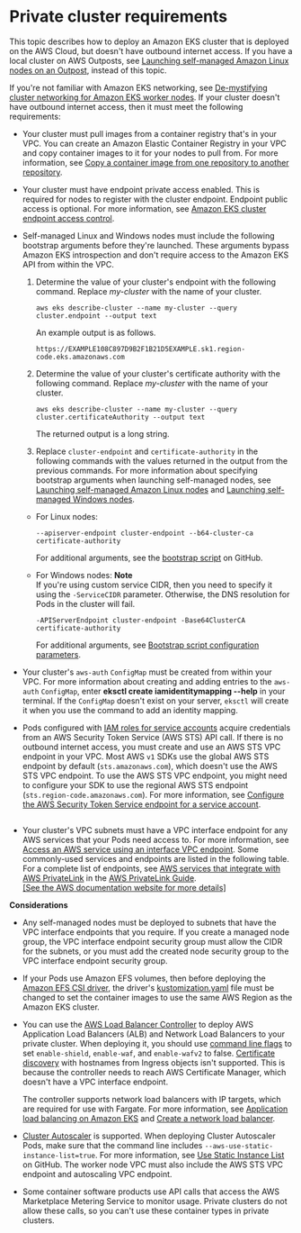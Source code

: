 # Private cluster requirements<a name="private-clusters"></a>

This topic describes how to deploy an Amazon EKS cluster that is deployed on the AWS Cloud, but doesn't have outbound internet access\. If you have a local cluster on AWS Outposts, see [Launching self\-managed Amazon Linux nodes on an Outpost](eks-outposts-self-managed-nodes.md), instead of this topic\.

If you're not familiar with Amazon EKS networking, see [De\-mystifying cluster networking for Amazon EKS worker nodes](https://aws.amazon.com/blogs/containers/de-mystifying-cluster-networking-for-amazon-eks-worker-nodes/)\. If your cluster doesn't have outbound internet access, then it must meet the following requirements:
+ Your cluster must pull images from a container registry that's in your VPC\. You can create an Amazon Elastic Container Registry in your VPC and copy container images to it for your nodes to pull from\. For more information, see [Copy a container image from one repository to another repository](copy-image-to-repository.md)\.
+ Your cluster must have endpoint private access enabled\. This is required for nodes to register with the cluster endpoint\. Endpoint public access is optional\. For more information, see [Amazon EKS cluster endpoint access control](cluster-endpoint.md)\.
+ Self\-managed Linux and Windows nodes must include the following bootstrap arguments before they're launched\. These arguments bypass Amazon EKS introspection and don't require access to the Amazon EKS API from within the VPC\.

  1. Determine the value of your cluster's endpoint with the following command\. Replace *my\-cluster* with the name of your cluster\.

     ```
     aws eks describe-cluster --name my-cluster --query cluster.endpoint --output text
     ```

     An example output is as follows\.

     ```
     https://EXAMPLE108C897D9B2F1B21D5EXAMPLE.sk1.region-code.eks.amazonaws.com
     ```

  1. Determine the value of your cluster's certificate authority with the following command\. Replace *my\-cluster* with the name of your cluster\.

     ```
     aws eks describe-cluster --name my-cluster --query cluster.certificateAuthority --output text
     ```

     The returned output is a long string\.

  1. Replace `cluster-endpoint` and `certificate-authority` in the following commands with the values returned in the output from the previous commands\. For more information about specifying bootstrap arguments when launching self\-managed nodes, see [Launching self\-managed Amazon Linux nodes](launch-workers.md) and [Launching self\-managed Windows nodes](launch-windows-workers.md)\.
  + For Linux nodes:

    ```
    --apiserver-endpoint cluster-endpoint --b64-cluster-ca certificate-authority
    ```

    For additional arguments, see the [bootstrap script](https://github.com/awslabs/amazon-eks-ami/blob/main/templates/al2/runtime/bootstrap.sh) on GitHub\.
  + For Windows nodes:
**Note**  
If you're using custom service CIDR, then you need to specify it using the `-ServiceCIDR` parameter\. Otherwise, the DNS resolution for Pods in the cluster will fail\.

    ```
    -APIServerEndpoint cluster-endpoint -Base64ClusterCA certificate-authority
    ```

    For additional arguments, see [Bootstrap script configuration parameters](eks-optimized-windows-ami.md#bootstrap-script-configuration-parameters)\.
+ Your cluster's `aws-auth` `ConfigMap` must be created from within your VPC\. For more information about creating and adding entries to the `aws-auth` `ConfigMap`, enter **eksctl create iamidentitymapping \-\-help** in your terminal\. If the `ConfigMap` doesn't exist on your server, `eksctl` will create it when you use the command to add an identity mapping\.
+ Pods configured with [IAM roles for service accounts](iam-roles-for-service-accounts.md) acquire credentials from an AWS Security Token Service \(AWS STS\) API call\. If there is no outbound internet access, you must create and use an AWS STS VPC endpoint in your VPC\. Most AWS `v1` SDKs use the global AWS STS endpoint by default \(`sts.amazonaws.com`\), which doesn't use the AWS STS VPC endpoint\. To use the AWS STS VPC endpoint, you might need to configure your SDK to use the regional AWS STS endpoint \(`sts.region-code.amazonaws.com`\)\. For more information, see [Configure the AWS Security Token Service endpoint for a service account](configure-sts-endpoint.md)\.

## <a name="private-cluster-considerations"></a>
+ Your cluster's VPC subnets must have a VPC interface endpoint for any AWS services that your Pods need access to\. For more information, see [Access an AWS service using an interface VPC endpoint](https://docs.aws.amazon.com/vpc/latest/privatelink/create-interface-endpoint.html)\. Some commonly\-used services and endpoints are listed in the following table\. For a complete list of endpoints, see [AWS services that integrate with AWS PrivateLink](https://docs.aws.amazon.com/vpc/latest/privatelink/aws-services-privatelink-support.html) in the [AWS PrivateLink Guide](https://docs.aws.amazon.com/vpc/latest/privatelink/)\.    
[\[See the AWS documentation website for more details\]](http://docs.aws.amazon.com/eks/latest/userguide/private-clusters.html)

**Considerations**
+ Any self\-managed nodes must be deployed to subnets that have the VPC interface endpoints that you require\. If you create a managed node group, the VPC interface endpoint security group must allow the CIDR for the subnets, or you must add the created node security group to the VPC interface endpoint security group\.
+ If your Pods use Amazon EFS volumes, then before deploying the [Amazon EFS CSI driver](efs-csi.md), the driver's [kustomization\.yaml](https://github.com/kubernetes-sigs/aws-efs-csi-driver/blob/master/deploy/kubernetes/overlays/stable/kustomization.yaml) file must be changed to set the container images to use the same AWS Region as the Amazon EKS cluster\.
+ You can use the [AWS Load Balancer Controller](aws-load-balancer-controller.md) to deploy AWS Application Load Balancers \(ALB\) and Network Load Balancers to your private cluster\. When deploying it, you should use [command line flags](https://kubernetes-sigs.github.io/aws-load-balancer-controller/v2.7/deploy/configurations/#controller-command-line-flags) to set `enable-shield`, `enable-waf`, and `enable-wafv2` to false\. [Certificate discovery](https://kubernetes-sigs.github.io/aws-load-balancer-controller/v2.7/guide/ingress/cert_discovery/#discover-via-ingress-rule-host) with hostnames from Ingress objects isn't supported\. This is because the controller needs to reach AWS Certificate Manager, which doesn't have a VPC interface endpoint\.

  The controller supports network load balancers with IP targets, which are required for use with Fargate\. For more information, see [Application load balancing on Amazon EKS](alb-ingress.md) and [Create a network load balancer](network-load-balancing.md#network-load-balancer)\.
+ [Cluster Autoscaler](autoscaling.md) is supported\. When deploying Cluster Autoscaler Pods, make sure that the command line includes `--aws-use-static-instance-list=true`\. For more information, see [Use Static Instance List](https://github.com/kubernetes/autoscaler/blob/master/cluster-autoscaler/cloudprovider/aws/README.md#use-static-instance-list) on GitHub\. The worker node VPC must also include the AWS STS VPC endpoint and autoscaling VPC endpoint\.
+ Some container software products use API calls that access the AWS Marketplace Metering Service to monitor usage\. Private clusters do not allow these calls, so you can't use these container types in private clusters\.